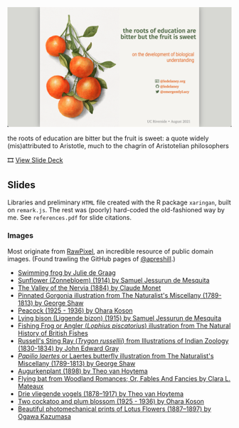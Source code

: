 ![](css/images/08-21-ucr-card.png)

the roots of education are bitter but the fruit is sweet: a quote widely (mis)attributed to Aristotle, much to the chagrin of Aristotelian philosophers

🎞️ [View Slide Deck](https://ledelaney.org/talks/2021ucr/)

## Slides

Libraries and preliminary `HTML` file created with the R package `xaringan`, built on `remark.js`. The rest was (poorly) hard-coded the old-fashioned way by me. See `references.pdf` for slide citations.

### Images

Most originate from [RawPixel](https://www.rawpixel.com/category/53/public-domain), an incredible resource of public domain images. (Found trawling the GitHub pages of [@apreshill](https://github.com/apreshill).)

+ [Swimming frog by Julie de Graag](https://www.rawpixel.com/image/466984/free-illustration-image-frog-julie-graag-woodcut)
+ [Sunflower (Zonnebloem) (1914) by Samuel Jessurun de Mesquita](https://www.rawpixel.com/image/2687348/free-illustration-image-sunflower-black-and-white-art)
+ [The Valley of the Nervia (1884) by Claude Monet](https://www.rawpixel.com/image/2677418/free-illustration-image-monet-mountain-claude-monet)
+ [Pinnated Gorgonia illustration from The Naturalist's Miscellany (1789-1813) by George Shaw](https://www.rawpixel.com/image/386751/free-illustration-image-coral-coral-vintage-coral-illustrations)
+ [Peacock (1925 - 1936) by Ohara Koson ](https://www.rawpixel.com/image/436666/beautiful-peacock)
+ [Lying bison (Liggende bizon) (1915) by Samuel Jessurun de Mesquita](https://www.rawpixel.com/image/2700434/free-illustration-image-bull-woodcut-art)
+ [Fishing Frog or Angler (_Lophius piscatorius_) illustration from The Natural History of British Fishes](https://www.rawpixel.com/image/431402/free-illustration-image-fish-angler-sea)
+ [Russell's Sting Ray (_Trygon russellii_) from Illustrations of Indian Zoology (1830-1834) by John Edward Gray](https://www.rawpixel.com/image/329925/vintage-stingray-poster)
+ [_Papilio laertes_ or Laertes butterfly illustration from The Naturalist's Miscellany (1789-1813) by George Shaw ](https://www.rawpixel.com/image/386358/free-illustration-image-butterfly-background-insects)
+ [Augurkenplant (1898) by Theo van Hoytema](https://www.rawpixel.com/image/2734948/free-illustration-image-art-nouveau-vegetables-vintage-vintage-leaves-images)
+ [Flying bat from Woodland Romances; Or, Fables And Fancies by Clara L. Mateaux](https://www.rawpixel.com/image/572603/flying-bat-vintage-drawing)
+ [Drie vliegende vogels (1878–1917) by Theo van Hoytema](https://www.rawpixel.com/image/2735896/free-illustration-image-stork-theo-van-bird-illustration)
+ [Two cockatoo and plum blossom (1925 - 1936) by Ohara Koson](https://www.rawpixel.com/image/436697/two-cockatoo-birds)
+ [Beautiful photomechanical prints of Lotus Flowers (1887–1897) by Ogawa Kazumasa](https://www.rawpixel.com/image/523362/lotus-flowers-ogawa-kazumasa)
